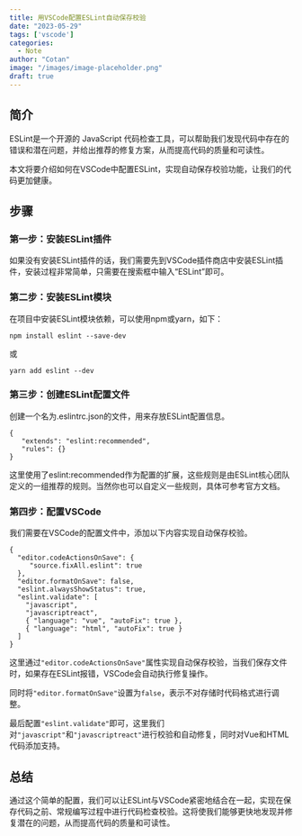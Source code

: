 ```yaml
---
title: 用VSCode配置ESLint自动保存校验
date: "2023-05-29"
tags: ['vscode']
categories:
  - Note 
author: "Cotan"
image: "/images/image-placeholder.png"
draft: true
---
```


## 简介

ESLint是一个开源的 JavaScript 代码检查工具，可以帮助我们发现代码中存在的错误和潜在问题，并给出推荐的修复方案，从而提高代码的质量和可读性。

本文将要介绍如何在VSCode中配置ESLint，实现自动保存校验功能，让我们的代码更加健康。

## 步骤

### 第一步：安装ESLint插件

如果没有安装ESLint插件的话，我们需要先到VSCode插件商店中安装ESLint插件，安装过程非常简单，只需要在搜索框中输入“ESLint”即可。


### 第二步：安装ESLint模块

在项目中安装ESLint模块依赖，可以使用npm或yarn，如下：

```
npm install eslint --save-dev
```

或

```
yarn add eslint --dev
```

### 第三步：创建ESLint配置文件

创建一个名为.eslintrc.json的文件，用来存放ESLint配置信息。

```
{
   "extends": "eslint:recommended",
   "rules": {}
}
```

这里使用了eslint:recommended作为配置的扩展，这些规则是由ESLint核心团队定义的一组推荐的规则。当然你也可以自定义一些规则，具体可参考官方文档。

### 第四步：配置VSCode

我们需要在VSCode的配置文件中，添加以下内容实现自动保存校验。

```
{
  "editor.codeActionsOnSave": {
     "source.fixAll.eslint": true
  },
  "editor.formatOnSave": false,
  "eslint.alwaysShowStatus": true,
  "eslint.validate": [
    "javascript",
    "javascriptreact",
    { "language": "vue", "autoFix": true },
    { "language": "html", "autoFix": true }
  ]
}
```

这里通过`"editor.codeActionsOnSave"`属性实现自动保存校验，当我们保存文件时，如果存在ESLint报错，VSCode会自动执行修复操作。

同时将`"editor.formatOnSave"`设置为`false`，表示不对存储时代码格式进行调整。

最后配置`"eslint.validate"`即可，这里我们对`"javascript"`和`"javascriptreact"`进行校验和自动修复，同时对Vue和HTML代码添加支持。

## 总结

通过这个简单的配置，我们可以让ESLint与VSCode紧密地结合在一起，实现在保存代码之前、常规编写过程中进行代码检查校验。这将使我们能够更快地发现并修复潜在的问题，从而提高代码的质量和可读性。

